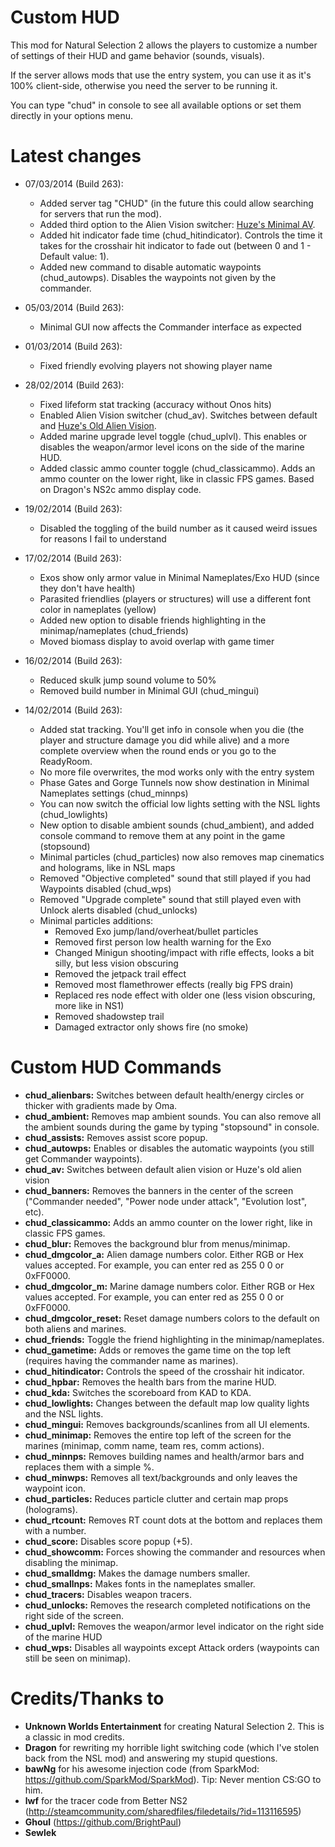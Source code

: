 ﻿Custom HUD
==========

This mod for Natural Selection 2 allows the players to customize a number of settings of their HUD and game behavior (sounds, visuals).

If the server allows mods that use the entry system, you can use it as it's 100% client-side, otherwise you need the server to be running it.

You can type "chud" in console to see all available options or set them directly in your options menu.

Latest changes
==============
- 07/03/2014 (Build 263):
	- Added server tag "CHUD" (in the future this could allow searching for servers that run the mod).
	- Added third option to the Alien Vision switcher: [Huze's Minimal AV](http://steamcommunity.com/sharedfiles/filedetails/?id=98879398).
	- Added hit indicator fade time (chud_hitindicator). Controls the time it takes for the crosshair hit indicator to fade out (between 0 and 1 - Default value: 1).
	- Added new command to disable automatic waypoints (chud_autowps). Disables the waypoints not given by the commander.

- 05/03/2014 (Build 263):
	- Minimal GUI now affects the Commander interface as expected

- 01/03/2014 (Build 263):
	- Fixed friendly evolving players not showing player name

- 28/02/2014 (Build 263):
	- Fixed lifeform stat tracking (accuracy without Onos hits)
	- Enabled Alien Vision switcher (chud_av). Switches between default and [Huze's Old Alien Vision](http://steamcommunity.com/sharedfiles/filedetails/?id=201163952).
	- Added marine upgrade level toggle (chud_uplvl). This enables or disables the weapon/armor level icons on the side of the marine HUD.
	- Added classic ammo counter toggle (chud_classicammo). Adds an ammo counter on the lower right, like in classic FPS games. Based on Dragon's NS2c ammo display code.

- 19/02/2014 (Build 263):
	- Disabled the toggling of the build number as it caused weird issues for reasons I fail to understand

- 17/02/2014 (Build 263):
	- Exos show only armor value in Minimal Nameplates/Exo HUD (since they don't have health)
	- Parasited friendlies (players or structures) will use a different font color in nameplates (yellow)
	- Added new option to disable friends highlighting in the minimap/nameplates (chud_friends)
	- Moved biomass display to avoid overlap with game timer

- 16/02/2014 (Build 263):
	- Reduced skulk jump sound volume to 50%
	- Removed build number in Minimal GUI (chud_mingui)

- 14/02/2014 (Build 263):
	- Added stat tracking. You'll get info in console when you die (the player and structure damage you did while alive) and a more complete overview when the round ends or you go to the ReadyRoom.
	- No more file overwrites, the mod works only with the entry system
	- Phase Gates and Gorge Tunnels now show destination in Minimal Nameplates settings (chud_minnps)
	- You can now switch the official low lights setting with the NSL lights (chud_lowlights)
	- New option to disable ambient sounds (chud_ambient), and added console command to remove them at any point in the game (stopsound)
	- Minimal particles (chud_particles) now also removes map cinematics and holograms, like in NSL maps
	- Removed "Objective completed" sound that still played if you had Waypoints disabled (chud_wps)
	- Removed "Upgrade complete" sound that still played even with Unlock alerts disabled (chud_unlocks)
	- Minimal particles additions:
		- Removed Exo jump/land/overheat/bullet particles
		- Removed first person low health warning for the Exo
		- Changed Minigun shooting/impact with rifle effects, looks a bit silly, but less vision obscuring
		- Removed the jetpack trail effect
		- Removed most flamethrower effects (really big FPS drain)
		- Replaced res node effect with older one (less vision obscuring, more like in NS1)
		- Removed shadowstep trail
		- Damaged extractor only shows fire (no smoke)

Custom HUD Commands
===================
- **chud_alienbars:** Switches between default health/energy circles or thicker with gradients made by Oma.
- **chud_ambient:** Removes map ambient sounds. You can also remove all the ambient sounds during the game by typing "stopsound" in console.
- **chud_assists:** Removes assist score popup.
- **chud_autowps:** Enables or disables the automatic waypoints (you still get Commander waypoints).
- **chud_av:** Switches between default alien vision or Huze's old alien vision
- **chud_banners:** Removes the banners in the center of the screen ("Commander needed", "Power node under attack", "Evolution lost", etc).
- **chud_classicammo:** Adds an ammo counter on the lower right, like in classic FPS games.
- **chud_blur:** Removes the background blur from menus/minimap.
- **chud_dmgcolor_a:** Alien damage numbers color. Either RGB or Hex values accepted. For example, you can enter red as 255 0 0 or 0xFF0000.
- **chud_dmgcolor_m:** Marine damage numbers color. Either RGB or Hex values accepted. For example, you can enter red as 255 0 0 or 0xFF0000.
- **chud_dmgcolor_reset:** Reset damage numbers colors to the default on both aliens and marines.
- **chud_friends:** Toggle the friend highlighting in the minimap/nameplates.
- **chud_gametime:** Adds or removes the game time on the top left (requires having the commander name as marines).
- **chud_hitindicator:** Controls the speed of the crosshair hit indicator.
- **chud_hpbar:** Removes the health bars from the marine HUD.
- **chud_kda:** Switches the scoreboard from KAD to KDA.
- **chud_lowlights:** Changes between the default map low quality lights and the NSL lights.
- **chud_mingui:** Removes backgrounds/scanlines from all UI elements.
- **chud_minimap:** Removes the entire top left of the screen for the marines (minimap, comm name, team res, comm actions).
- **chud_minnps:** Removes building names and health/armor bars and replaces them with a simple %.
- **chud_minwps:** Removes all text/backgrounds and only leaves the waypoint icon.
- **chud_particles:** Reduces particle clutter and certain map props (holograms).
- **chud_rtcount:** Removes RT count dots at the bottom and replaces them with a number.
- **chud_score:** Disables score popup (+5).
- **chud_showcomm:** Forces showing the commander and resources when disabling the minimap.
- **chud_smalldmg:** Makes the damage numbers smaller.
- **chud_smallnps:** Makes fonts in the nameplates smaller.
- **chud_tracers:** Disables weapon tracers.
- **chud_unlocks:** Removes the research completed notifications on the right side of the screen.
- **chud_uplvl:** Removes the weapon/armor level indicator on the right side of the marine HUD
- **chud_wps:** Disables all waypoints except Attack orders (waypoints can still be seen on minimap).

Credits/Thanks to
=================
- **Unknown Worlds Entertainment** for creating Natural Selection 2. This is a classic in mod credits.
- **Dragon** for rewriting my horrible light switching code (which I've stolen back from the NSL mod) and answering my stupid questions.
- **bawNg** for his awesome injection code (from SparkMod: https://github.com/SparkMod/SparkMod). Tip: Never mention CS:GO to him.
- **lwf** for the tracer code from Better NS2 (http://steamcommunity.com/sharedfiles/filedetails/?id=113116595)
- **Ghoul** (https://github.com/BrightPaul)
- **Sewlek** 